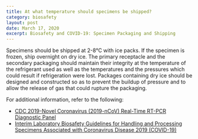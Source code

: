 ```yaml
---
title: At what temperature should specimens be shipped?
category: biosafety
layout: post
date: March 17, 2020
excerpt: Biosafety and COVID-19: Specimen Packaging and Shipping
---
```


Specimens should be shipped at 2-8°C with ice packs. If the specimen is frozen, ship overnight on dry ice. The primary receptacle and the secondary packaging should maintain their integrity at the temperature of the refrigerant used as well as the temperatures and the pressures which could result if refrigeration were lost. Packages containing dry ice should be designed and constructed so as to prevent the buildup of pressure and to allow the release of gas that could rupture the packaging.

For additional information, refer to the following:

* [CDC 2019-Novel Coronavirus (2019-nCoV) Real-Time RT-PCR Diagnostic Panel](https://www.fda.gov/media/134922/download)
* [Interim Laboratory Biosafety Guidelines for Handling and Processing Specimens Associated with Coronavirus Disease 2019 (COVID-19)](https://www.cdc.gov/coronavirus/2019-nCoV/lab/lab-biosafety-guidelines.html)